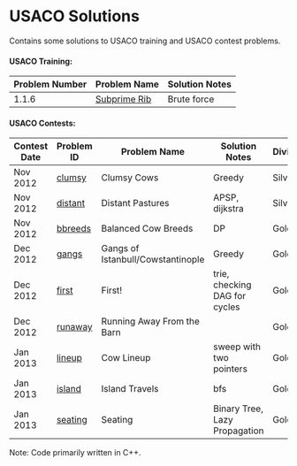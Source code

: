 # USACO Solutions

Contains some solutions to USACO training and USACO contest problems.

#### USACO Training:
| Problem Number | Problem Name | Solution Notes |
| -------------- | ------------ | -------------- |
| 1.1.6 | [Subprime Rib][1.1.6] | Brute force |

#### USACO Contests:
| Contest Date | Problem ID | Problem Name | Solution Notes | Division | Score |
| ------------ | ---------- | ------------ | -------------- | -------- | ----- |
| Nov 2012 | [clumsy](clumsy) | Clumsy Cows | Greedy | Silver | 10/10 |
| Nov 2012 | [distant](distant) | Distant Pastures | APSP, dijkstra | Silver | 10/10 |
| Nov 2012 | [bbreeds](bbreeds) | Balanced Cow Breeds | DP | Gold | 10/10 |
| Dec 2012 | [gangs](gangs) | Gangs of Istanbull/Cowstantinople | Greedy | Gold | 10/10 |
| Dec 2012 | [first](first) | First! | trie, checking DAG for cycles | Gold | 10/10 |
| Dec 2012 | [runaway](runaway) | Running Away From the Barn |  | Gold | 10/10 | 
| Jan 2013 | [lineup](lineup) | Cow Lineup | sweep with two pointers | Gold | 10/10 |
| Jan 2013 | [island](island) | Island Travels | bfs | Gold | 10/10 |
| Jan 2013 | [seating](seating) | Seating | Binary Tree, Lazy Propagation | Gold | 10/10 |

[1.1.6]: usaco-training/Chapter%201/1.1.6%20sprime%20-%20Superprime%20Rib.cpp

[clumsy]: usaco-contests/2012nov/silver/clumsy.cpp
[distant]: usaco-contests/2012nov/silver/distant.cpp
[bbreeds]: usaco-contests/2012nov/gold/bbreeds.cpp
[gangs]: usaco-contests/2012dec/gold/gangs.cpp
[first]: usaco-contests/2012dec/gold/first.cpp
[runaway]: usaco-contests/2012dec/gold/runaway.cpp
[lineup]: usaco-contests/2013jan/gold/lineup.cpp
[island]: usaco-contests/2013jan/gold/island.cpp
[seating]: usaco-contests/2013jan/gold/seating.cpp

Note: Code primarily written in C++.